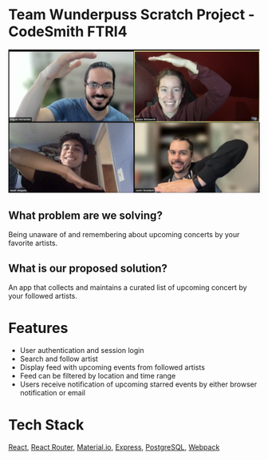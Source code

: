 # Team Wunderpuss Scratch Project - CodeSmith FTRI4

![](./client/assets/images/wonderpus-group-photo.png)

## What problem are we solving?

Being unaware of and remembering about upcoming concerts by your favorite artists.

## What is our proposed solution?

An app that collects and maintains a curated list of upcoming concert by your followed artists.

# Features

* User authentication and session login
* Search and follow artist
* Display feed with upcoming events from followed artists
* Feed can be filtered by location and time range
* Users receive notification of upcoming starred events by either browser notification or email

# Tech Stack

[React](https://reactjs.org/), [React Router](https://reactrouter.com/), [Material.io](https://material.io/), [Express](http://expressjs.com/), [PostgreSQL](https://www.postgresql.org/), [Webpack](https://webpack.js.org/)
